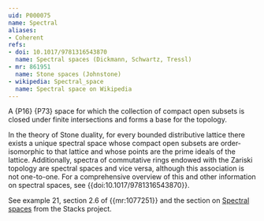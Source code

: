 ```yaml
---
uid: P000075
name: Spectral
aliases:
- Coherent
refs:
- doi: 10.1017/9781316543870
  name: Spectral spaces (Dickmann, Schwartz, Tressl)
- mr: 861951
  name: Stone spaces (Johnstone)
- wikipedia: Spectral_space
  name: Spectral space on Wikipedia
---
```

A {P16} {P73} space for which the collection of compact open subsets is
closed under finite intersections and forms a base for the topology.

In the theory of Stone duality, for every bounded distributive lattice there exists a unique spectral space whose compact open subsets are order-isomorphic to that lattice and whose points are the prime ideals of the lattice. Additionally, spectra of commutative rings endowed with the Zariski topology are spectral spaces and vice versa, although this association is not one-to-one. For a comprehensive overview of this and other information on spectral spaces, see {{doi:10.1017/9781316543870}}.

See example 21, section 2.6 of {{mr:1077251}} and the section on [Spectral spaces](https://stacks.math.columbia.edu/tag/08YF) from the Stacks project.
